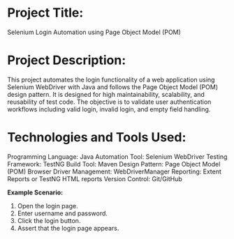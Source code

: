 # Project Title:
Selenium Login Automation using Page Object Model (POM)

# Project Description:
This project automates the login functionality of a web application using Selenium WebDriver with Java and follows the Page Object Model (POM) design pattern. It is designed for high maintainability, scalability, and reusability of test code. The objective is to validate user authentication workflows including valid login, invalid login, and empty field handling.

# Technologies and Tools Used:
Programming Language: Java
Automation Tool: Selenium WebDriver
Testing Framework: TestNG
Build Tool: Maven
Design Pattern: Page Object Model (POM)
Browser Driver Management: WebDriverManager
Reporting: Extent Reports or TestNG HTML reports
Version Control: Git/GitHub
  
**Example Scenario:**
  1. Open the login page.
  2. Enter username and password.
  3. Click the login button.
  4. Assert that the login page appears.
